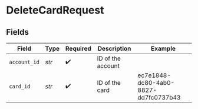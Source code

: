 # DeleteCardRequest


## Fields

| Field                                | Type                                 | Required                             | Description                          | Example                              |
| ------------------------------------ | ------------------------------------ | ------------------------------------ | ------------------------------------ | ------------------------------------ |
| `account_id`                         | *str*                                | :heavy_check_mark:                   | ID of the account                    |                                      |
| `card_id`                            | *str*                                | :heavy_check_mark:                   | ID of the card                       | ec7e1848-dc80-4ab0-8827-dd7fc0737b43 |